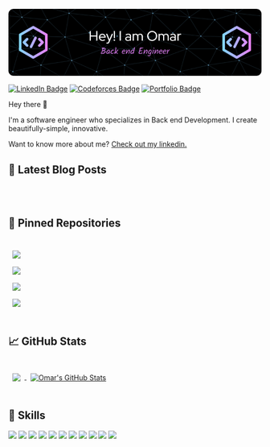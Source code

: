 ![Omar Abadi GitHub Banner](./github-header-image.png)

[![LinkedIn Badge](https://img.shields.io/badge/LinkedIn-Profile-informational?style=flat&logo=linkedin&logoColor=white&color=0D76A8)](https://www.linkedin.com/in/omar-abadi-91123a239/) 
[![Codeforces Badge](https://img.shields.io/badge/Codeforces-Profile-informational?style=flat&logo=codeforces&logoColor=white&color=1f8acb)](https://codeforces.com/profile/3mar_Ismail) 
[![Portfolio Badge](https://img.shields.io/badge/Portfolio-Website-informational?style=flat&logo=vercel&logoColor=white&color=black)](https://omar-portfolio-bice.vercel.app/)


Hey there 👋

I'm a software engineer who specializes in Back end Development. I create beautifully-simple, innovative.

Want to know more about me? [Check out my linkedin.](https://www.linkedin.com/in/omar-abadi-91123a239/)

## 📝 Latest Blog Posts

<br>

<!-- BLOG-POST-LIST:START -->

<!-- BLOG-POST-LIST:END -->

<br>

## 📌 Pinned Repositories

<br>

<a href="https://github.com/omar344/JobQuest">
  <img align="center" style="margin:0.5rem" src="https://github-readme-stats.vercel.app/api/pin/?username=omar344&repo=JobQuest&title_color=ffffff&text_color=c9cacc&icon_color=4AB197&bg_color=1A2B34" />
</a>

<br>
<a href="https://github.com/omar344/Hospital_Management_System_v1">
  <img align="center" style="margin:0.5rem" src="https://github-readme-stats.vercel.app/api/pin/?username=omar344&repo=Hospital_Management_System_v1&title_color=ffffff&text_color=c9cacc&icon_color=4AB197&bg_color=1A2B34" />
</a>

<br>

<a href="https://github.com/omar344/ecommerce">
  <img align="center" style="margin:0.5rem" src="https://github-readme-stats.vercel.app/api/pin/?username=omar344&repo=ecommerce&title_color=ffffff&text_color=c9cacc&icon_color=4AB197&bg_color=1A2B34" />
</a>
<br>
<a href="https://github.com/omar344/Startup-Expansion">
  <img align="center" style="margin:0.5rem" src="https://github-readme-stats.vercel.app/api/pin/?username=omar344&repo=Startup-Expansion&title_color=ffffff&text_color=c9cacc&icon_color=4AB197&bg_color=1A2B34" />
</a>
<br>
<br>

## &#x1f4c8; GitHub Stats

<br>

<a href="https://github.com/omar344">
  <img align="center" style="margin:0.5rem" src="https://github-readme-stats.vercel.app/api/top-langs/?username=omar344&layout=compact&hide=html,css&title_color=ffffff&text_color=c9cacc&icon_color=4AB197&bg_color=1A2B34" />
</a>

<a href="https://github.com/omar344">
  <img align="center" style="margin:0.5rem" src="https://github-readme-stats.vercel.app/api?username=omar344&show_icons=true&line_height=27&count_private=true&title_color=ffffff&text_color=c9cacc&icon_color=4AB097&bg_color=1A2B34" alt="Omar's GitHub Stats" />
</a>

<br>
<br>

## 💼 Skills

![](https://img.shields.io/badge/Code-HTML-informational?style=flat&logo=html5&logoColor=white&color=4AB197)
![](https://img.shields.io/badge/Code-CSS-informational?style=flat&logo=css3&logoColor=white&color=4AB197)
![](https://img.shields.io/badge/Code-JavaScript-informational?style=flat&logo=javascript&logoColor=white&color=4AB197)
![](https://img.shields.io/badge/Code-Python-informational?style=flat&logo=python&logoColor=white&color=4AB197)
![](https://img.shields.io/badge/Code-PHP-informational?style=flat&logo=php&logoColor=white&color=4AB197)
![](https://img.shields.io/badge/Code-Angular-informational?style=flat&logo=angular&logoColor=white&color=4AB197)
![](https://img.shields.io/badge/Code-TypeScript-informational?style=flat&logo=typescript&logoColor=white&color=4AB197)
![](https://img.shields.io/badge/Code-ASP.NET_API-informational?style=flat&logo=.net&logoColor=white&color=4AB197)
![](https://img.shields.io/badge/Code-ASP.NET_MVC-informational?style=flat&logo=.net&logoColor=white&color=4AB197)
![](https://img.shields.io/badge/Code-Data_Structure_and_Algorithm-informational?style=flat&logo=algorithm&logoColor=white&color=4AB197)
![](https://img.shields.io/badge/Code-Database-informational?style=flat&logo=database&logoColor=white&color=4AB197)


<br>
